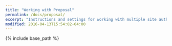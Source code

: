 ```yaml
---
title: "Working with Proposal"
permalink: /docs/proposal/
excerpt: "Instructions and settings for working with multiple site authors."
modified: 2016-04-13T15:54:02-04:00
---
```


{% include base_path %}
